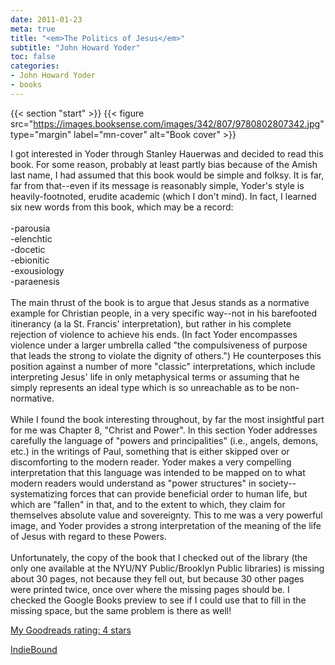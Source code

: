 ```yaml
---
date: 2011-01-23
meta: true
title: "<em>The Politics of Jesus</em>"
subtitle: "John Howard Yoder"
toc: false
categories:
- John Howard Yoder
- books
---
```


{{< section "start" >}}
{{< figure src="https://images.booksense.com/images/342/807/9780802807342.jpg" type="margin" label="mn-cover" alt="Book cover" >}}

I got interested in Yoder through Stanley Hauerwas and decided to read this book. For some reason, probably at least partly bias because of the Amish last name, I had assumed that this book would be simple and folksy. It is far, far from that--even if its message is reasonably simple, Yoder's style is heavily-footnoted, erudite academic (which I don't mind). In fact, I learned six new words from this book, which may be a record:<br /><br />-parousia<br />-elenchtic<br />-docetic<br />-ebionitic<br />-exousiology<br />-paraenesis<br /><br />The main thrust of the book is to argue that Jesus stands as a normative example for Christian people, in a very specific way--not in his barefooted itinerancy (a la St. Francis' interpretation), but rather in his complete rejection of violence to achieve his ends. (In fact Yoder encompasses violence under a larger umbrella called "the compulsiveness of purpose that leads the strong to violate the dignity of others.") He counterposes this position against a number of more "classic" interpretations, which include interpreting Jesus' life in only metaphysical terms or assuming that he simply represents an ideal type which is so unreachable as to be non-normative.<br /><br />While I found the book interesting throughout, by far the most insightful part for me was Chapter 8, "Christ and Power". In this section Yoder addresses carefully the language of "powers and principalities" (i.e., angels, demons, etc.) in the writings of Paul, something that is either skipped over or discomforting to the modern reader. Yoder makes a very compelling interpretation that this language was intended to be mapped on to what modern readers would understand as "power structures" in society--systematizing forces that can provide beneficial order to human life, but which are "fallen" in that, and to the extent to which, they claim for themselves absolute value and sovereignty. This to me was a very powerful image, and Yoder provides a strong interpretation of the meaning of the life of Jesus with regard to these Powers. <br /><br />Unfortunately, the copy of the book that I checked out of the library (the only one available at the NYU/NY Public/Brooklyn Public libraries) is missing about 30 pages, not because they fell out, but because 30 other pages were printed twice, once over where the missing pages should be. I checked the Google Books preview to see if I could use that to fill in the missing space, but the same problem is there as well!

[My Goodreads rating: 4 stars](https://www.goodreads.com/review/show/142183672)  

[IndieBound](https://www.indiebound.org/book/9780802807342)
